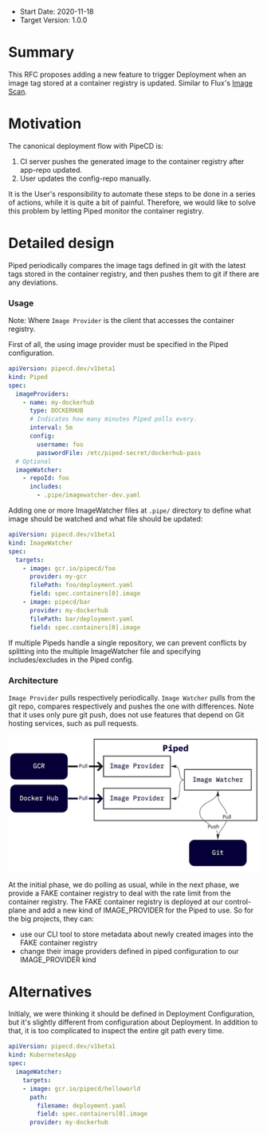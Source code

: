 - Start Date: 2020-11-18
- Target Version: 1.0.0

# Summary
This RFC proposes adding a new feature to trigger Deployment when an image tag stored at a container registry is updated.
Similar to Flux's [Image Scan](https://docs.fluxcd.io/en/1.19.0/faq/#how-often-does-flux-check-for-new-images).

# Motivation
The canonical deployment flow with PipeCD is:

1. CI server pushes the generated image to the container registry after app-repo updated.
2. User updates the config-repo manually.

It is the User's responsibility to automate these steps to be done in a series of actions, while it is quite a bit of painful.
Therefore, we would like to solve this problem by letting Piped monitor the container registry.

# Detailed design
Piped periodically compares the image tags defined in git with the latest tags stored in the container registry, and then pushes them to git if there are any deviations.

### Usage
Note: Where `Image Provider` is the client that accesses the container registry.

First of all, the using image provider must be specified in the Piped configuration.

```yaml
apiVersion: pipecd.dev/v1beta1
kind: Piped
spec:
  imageProviders:
    - name: my-dockerhub
      type: DOCKERHUB
      # Indicates how many minutes Piped polls every.
      interval: 5m
      config:
        username: foo
        passwordFile: /etc/piped-secret/dockerhub-pass
  # Optional
  imageWatcher:
    - repoId: foo
      includes:
        - .pipe/imagewatcher-dev.yaml
```

Adding one or more ImageWatcher files at `.pipe/` directory to define what image should be watched and what file should be updated:

```yaml
apiVersion: pipecd.dev/v1beta1
kind: ImageWatcher
spec:
  targets:
    - image: gcr.io/pipecd/foo
      provider: my-gcr
      filePath: foo/deployment.yaml
      field: spec.containers[0].image
    - image: pipecd/bar
      provider: my-dockerhub
      filePath: bar/deployment.yaml
      field: spec.containers[0].image
```

If multiple Pipeds handle a single repository, we can prevent conflicts by splitting into the multiple ImageWatcher file and specifying includes/excludes in the Piped config.

### Architecture
`Image Provider` pulls respectively periodically. `Image Watcher` pulls from the git repo, compares respectively and pushes the one with differences.
Note that it uses only pure git push, does not use features that depend on Git hosting services, such as pull requests.

![](assets/image-watcher.jpg)

At the initial phase, we do polling as usual, while in the next phase, we provide a FAKE container registry to deal with the rate limit from the container registry.
The FAKE container registry is deployed at our control-plane and add a new kind of IMAGE_PROVIDER for the Piped to use. So for the big projects, they can:

- use our CLI tool to store metadata about newly created images into the FAKE container registry
- change their image providers defined in piped configuration to our IMAGE_PROVIDER kind

# Alternatives
Initialy, we were thinking it should be defined in Deployment Configuration, but it's slightly different from configuration about Deployment.
In addition to that, it is too complicated to inspect the entire git path every time.

```yaml
apiVersion: pipecd.dev/v1beta1
kind: KubernetesApp
spec:
  imageWatcher:
    targets:
    - image: gcr.io/pipecd/helloworld
      path:
        filename: deployment.yaml
        field: spec.containers[0].image
      provider: my-dockerhub
```

